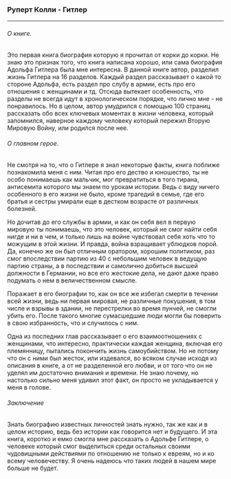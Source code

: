 ### Руперт Колли - Гитлер
---

###### О книге.
Это первая книга биография которую я прочитал от корки до корки. Не знаю это признак того, что книга написана хорошо, или сама биография Адольфа Гитлера была мне интересна. В данной книге автор, разделил жизнь Гитлера на 16 разделов. Каждый раздел рассказывает о какой то стороне Адольфа, есть раздел про слубу в армии, есть про его отношения с женщинами и тд. Отсюда вытекает особенность, что разделы не всегда идут в хронологическом порядке, что лично мне - не понравилось. Но в целом, автор умудрился с помощью 100 страниц рассказать обо всех ключевых моментах в жизни человека, который запомнился, наверное каждому человеку который пережил Вторую Мировую Войну, или родился после нее.

###### О главном герое.
Не смотря на то, что о Гитлере я знал некоторые факты, книга поближе познакомила меня с ним. Читая про его дество и юношество, ты не особо понимаешь как мальчик, мог превратиться в того тирана, антисемита которого мы знаем по урокам истории. Ведь с виду ничего особенного в его жизни не было, кроме трагедий в семье, где его братья и сестры умирали еще в дестком возрасте от различных болезней.

Но дочитав до его службы в армии, и как он себя вел в первую мировую ты понимаешь, что это человек, который не смог найти себя нигде и ни в чем, и только лишь на войне чувствовал себя хоть что то можущим в этой жизни. И правда, война взращивает ублюдков порой. Да, конечно же он был отличным оратором, хорошим политиком, раз смог впоследствии партию из 40 с небольшим человек в ведущую партию страны, а в последствии и самолично добиться высшей должности в Германии, но все его жестокие дела, не дают даже право подумать о нем в величественном смысле.

Поражает в его биографии то, как он все же избегал смерти в течении всей жизни, ведь ни первая мировая, не различные покушения, в том числе и взрывы в здании, не перестрелки во время пунчей, не смогли убить его. После такого многие сумасшедшие люди могли бы поверить в свою избранность, что и случилось с ним.

Одна из последних глав рассказывает о его взаимоотношениях с женщинами, что интересно, практически каждая женщина, включая его племянницу, пытались покончить жизнь самоубийством. Но не потому что он с ними был жесток, или издевался, во всяком случае исходя из описания в книге, а от не разделенной его любви, и от того что он не уделял им достаточно внимания и времени. Не знаю почему, но настолько сильно меня удивил этот факт, он просто не укладывается у меня в голове.

###### Заключение
Знать биографию известных личностей знать нужно, так же как и в целом историю, ведь без истории как говорится нет и будущего. И эта книга, коротко и емко смогла мне рассказать о Адольфе Гитлере, о человеке который смог выделиться среди остальных своими чудовищными действиями по отношению не только к евреям, но и ко всему человечеству. Я очень надеюсь что таких людей в нашем мире больше не будет.